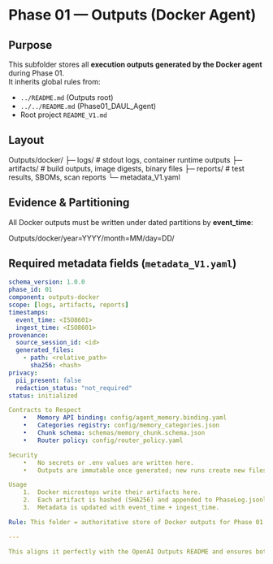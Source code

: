<!-- readme_version: 1.0.0 -->

# Phase 01 — Outputs (Docker Agent)

## Purpose
This subfolder stores all **execution outputs generated by the Docker agent** during Phase 01.  
It inherits global rules from:
- `../README.md` (Outputs root)  
- `../../README.md` (Phase01_DAUL_Agent)  
- Root project `README_V1.md`

## Layout

Outputs/docker/
├─ logs/           # stdout logs, container runtime outputs
├─ artifacts/      # build outputs, image digests, binary files
├─ reports/        # test results, SBOMs, scan reports
└─ metadata_V1.yaml

## Evidence & Partitioning
All Docker outputs must be written under dated partitions by **event_time**:

Outputs/docker/year=YYYY/month=MM/day=DD/

## Required metadata fields (`metadata_V1.yaml`)
```yaml
schema_version: 1.0.0
phase_id: 01
component: outputs-docker
scope: [logs, artifacts, reports]
timestamps:
  event_time: <ISO8601>
  ingest_time: <ISO8601>
provenance:
  source_session_id: <id>
  generated_files:
    - path: <relative_path>
      sha256: <hash>
privacy:
  pii_present: false
  redaction_status: "not_required"
status: initialized

Contracts to Respect
	•	Memory API binding: config/agent_memory.binding.yaml
	•	Categories registry: config/memory_categories.json
	•	Chunk schema: schemas/memory_chunk.schema.json
	•	Router policy: config/router_policy.yaml

Security
	•	No secrets or .env values are written here.
	•	Outputs are immutable once generated; new runs create new files + new hashes.

Usage
	1.	Docker microsteps write their artifacts here.
	2.	Each artifact is hashed (SHA256) and appended to PhaseLog.jsonl.
	3.	Metadata is updated with event_time + ingest_time.

Rule: This folder = authoritative store of Docker outputs for Phase 01.

---

This aligns it perfectly with the OpenAI Outputs README and ensures both sub-agents follow identical, auditable rules.
